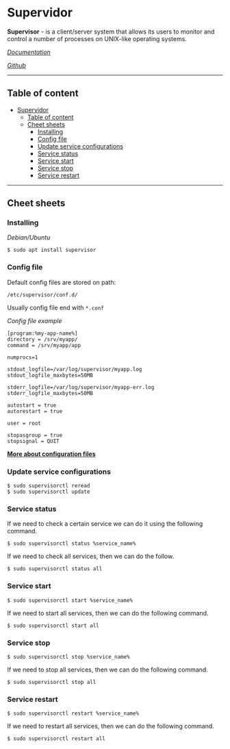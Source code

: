 # Supervidor

**Supervisor** - is a client/server system that allows its users to monitor and control a number of processes on UNIX-like operating systems.

[*Documentation*](http://supervisord.org/)

[*Github*](https://github.com/Supervisor/supervisor)

---

## Table of content

- [Supervidor](#supervidor)
  - [Table of content](#table-of-content)
  - [Cheet sheets](#cheet-sheets)
    - [Installing](#installing)
    - [Config file](#config-file)
    - [Update service configurations](#update-service-configurations)
    - [Service status](#service-status)
    - [Service start](#service-start)
    - [Service stop](#service-stop)
    - [Service restart](#service-restart)

---

## Cheet sheets

### Installing  

*Debian/Ubuntu*
```console
$ sudo apt install supervisor
```

### Config file

Default config files are stored on path:

```
/etc/supervisor/conf.d/
```

Usually config file end with `*.conf`

*Config file example*

```console
[program:%my-app-name%]
directory = /srv/myapp/
command = /srv/myapp/app

numprocs=1

stdout_logfile=/var/log/supervisor/myapp.log
stdout_logfile_maxbytes=50MB

stderr_logfile=/var/log/supervisor/myapp-err.log
stderr_logfile_maxbytes=50MB

autostart = true
autorestart = true

user = root

stopasgroup = true
stopsignal = QUIT
```

[**More about configuration files**](http://supervisord.org/configuration.html)

### Update service configurations

```console
$ sudo supervisorctl reread
$ sudo supervisorctl update
```

### Service status

If we need to check a certain service we can do it using the following command.

```console
$ sudo supervisorctl status %service_name%
```

If we need to check all services, then we can do the follow.

```console
$ sudo supervisorctl status all
```

### Service start

```console
$ sudo supervisorctl start %service_name% 
```

If we need to start all services, then we can do the following command.

```console
$ sudo supervisorctl start all
```

### Service stop

```console
$ sudo supervisorctl stop %service_name% 
```

If we need to stop all services, then we can do the following command.

```console
$ sudo supervisorctl stop all
```

### Service restart

```console
$ sudo supervisorctl restart %service_name% 
```

If we need to restart all services, then we can do the following command.

```console
$ sudo supervisorctl restart all
```